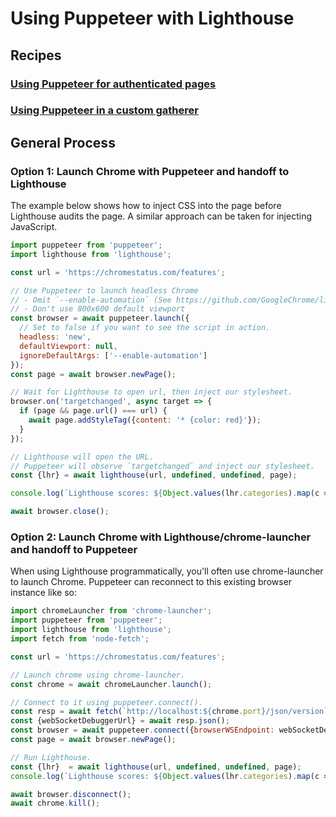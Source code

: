 # Using Puppeteer with Lighthouse

## Recipes

### [Using Puppeteer for authenticated pages](./recipes/auth/README.md)

### [Using Puppeteer in a custom gatherer](https://github.com/GoogleChrome/lighthouse/tree/main/docs/recipes/custom-gatherer-puppeteer)

## General Process

### Option 1: Launch Chrome with Puppeteer and handoff to Lighthouse

The example below shows how to inject CSS into the page before Lighthouse audits the page.
A similar approach can be taken for injecting JavaScript.

```js
import puppeteer from 'puppeteer';
import lighthouse from 'lighthouse';

const url = 'https://chromestatus.com/features';

// Use Puppeteer to launch headless Chrome
// - Omit `--enable-automation` (See https://github.com/GoogleChrome/lighthouse/issues/12988)
// - Don't use 800x600 default viewport
const browser = await puppeteer.launch({
  // Set to false if you want to see the script in action.
  headless: 'new',
  defaultViewport: null,
  ignoreDefaultArgs: ['--enable-automation']
});
const page = await browser.newPage();

// Wait for Lighthouse to open url, then inject our stylesheet.
browser.on('targetchanged', async target => {
  if (page && page.url() === url) {
    await page.addStyleTag({content: '* {color: red}'});
  }
});

// Lighthouse will open the URL.
// Puppeteer will observe `targetchanged` and inject our stylesheet.
const {lhr} = await lighthouse(url, undefined, undefined, page);

console.log(`Lighthouse scores: ${Object.values(lhr.categories).map(c => c.score).join(', ')}`);

await browser.close();
```

### Option 2: Launch Chrome with Lighthouse/chrome-launcher and handoff to Puppeteer

When using Lighthouse programmatically, you'll often use chrome-launcher to launch Chrome.
Puppeteer can reconnect to this existing browser instance like so:

```js
import chromeLauncher from 'chrome-launcher';
import puppeteer from 'puppeteer';
import lighthouse from 'lighthouse';
import fetch from 'node-fetch';

const url = 'https://chromestatus.com/features';

// Launch chrome using chrome-launcher.
const chrome = await chromeLauncher.launch();

// Connect to it using puppeteer.connect().
const resp = await fetch(`http://localhost:${chrome.port}/json/version`);
const {webSocketDebuggerUrl} = await resp.json();
const browser = await puppeteer.connect({browserWSEndpoint: webSocketDebuggerUrl});
const page = await browser.newPage();

// Run Lighthouse.
const {lhr}  = await lighthouse(url, undefined, undefined, page);
console.log(`Lighthouse scores: ${Object.values(lhr.categories).map(c => c.score).join(', ')}`);

await browser.disconnect();
await chrome.kill();
```
